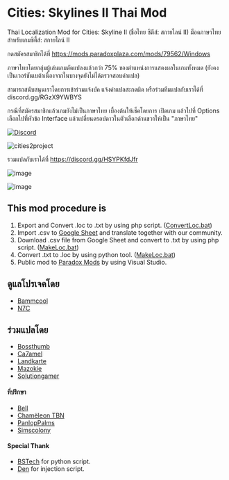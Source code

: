 # Cities: Skylines II Thai Mod

 Thai Localization Mod for Cities: Skyline II (ชื่อไทย ซิตีส์: สกายไลน์ II)
 ม็อดภาษาไทยสำหรับเกมซิตี้ส์: สกายไลน์ II

 กดสมัครสมาชิกได้ที่ https://mods.paradoxplaza.com/mods/79562/Windows
 
 ภาษาไทยโดยกลุ่มผู้เล่นเกมดัดแปลงแล้วกว่า 75% ของตำแหน่งการแสดงผลในเกมทั้งหมด (ยังคงเป็นเวอร์ชันเบต้าเนื่องจากในบางจุดยังไม่ได้ตรวจสอบคำแปล)

 สามารถสนับสนุนเราโดยการเข้าร่วมแจ้งบัค แจ้งคำแปลสะกดผิด หรือร่วมทีมแปลกับเราได้ที่ discord.gg/RGzX9YWBYS

 กรณีที่สมัครสมาชิกแล้วเกมยังไม่เป็นภาษาไทย เบื้องต้นให้เช็คโดยการ เปิดเกม แล้วไปที่ Options เลือกไปที่หัวข้อ Interface แล้วเปลี่ยนดรอปดาวในตัวเลือกด้านขวาให้เป็น "ภาษาไทย"

 [![Discord](https://img.shields.io/discord/1092697599447932928?label=Discord)](https://discord.gg/HSYPKfdJfr "Cities: Skylines Thai Localization Community")

![cities2project](https://github.com/Nasz/CS2THMod/assets/384751/9c5eb6fa-7199-427b-862c-0d55de8b5216)

 รวมแปลกับเราได้ที่ <https://discord.gg/HSYPKfdJfr>

![image](https://github.com/Nasz/CS2THMod/assets/384751/dbc5b692-8ae9-4911-8d36-4185f8674eeb)

![image](https://github.com/Nasz/CS2THMod/assets/384751/72c6572d-0b3a-4153-9113-01bd3e006b6d)

## This mod procedure is 
  1. Export and Convert .loc to .txt by using php script. ([ConvertLoc.bat](https://github.com/Nasz/CS2THMod/blob/main/ConvertLoc.bat))
  2. Import .csv to [Google Sheet](https://docs.google.com/spreadsheets/d/1qjla-3vPIsEfzmQTx-EJy4Hd3hsC-I62QBGkgTM7Ufs/edit?usp=sharing) and translate together with our community.
  3. Download .csv file from Google Sheet and convert to .txt by using php script. ([MakeLoc.bat](https://github.com/Nasz/CS2THMod/blob/main/Tools/MakeLoc.bat))
  4. Convert .txt to .loc by using python tool. ([MakeLoc.bat](https://github.com/Nasz/CS2THMod/blob/main/MakeLoc.bat))
  5. Public mod to [Paradox Mods](https://mods.paradoxplaza.com/mods/79578/Windows) by using Visual Studio.

## ดูแลโปรเจคโดย 

  + [Bammcool](https://steamcommunity.com/id/bammcool2546)
  + [N7C](https://steamcommunity.com/id/n7c_th)

## ร่วมแปลโดย

  + [Bossthumb](#)
  + [Ca7amel](https://www.facebook.com/SugusPR/)
  + [Landkarte](#)
  + [Mazokie](https://steamcommunity.com/id/Mazokie/)
  + [Solutiongamer](https://www.facebook.com/Solutiongamer)

#### ที่ปรึกษา

  + [Bell](https://steamcommunity.com/id/bellraksit/)
  + [Chamëleon TBN](https://steamcommunity.com/id/chameleon_tbn/)
  + [PanlopPalms](https://steamcommunity.com/id/armsplams)
  + [Simscolony](https://steamcommunity.com/id/animenagi)

#### Special Thank

  + [BSTech](https://github.com/BSTech) for python script.
  + [Den](https://github.com/minenkoden) for injection script.
